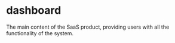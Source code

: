 # dashboard
The main content of the SaaS product, providing users with all the functionality of the system.
